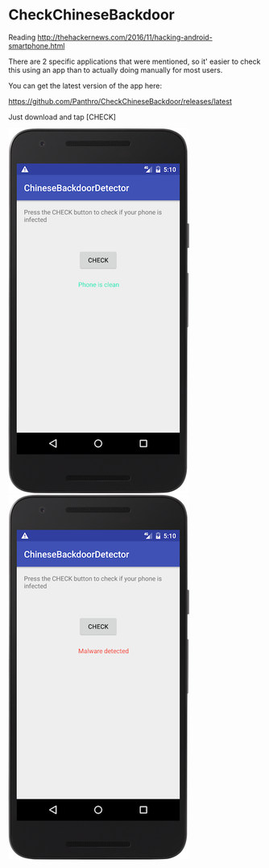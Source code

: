 # CheckChineseBackdoor
Reading http://thehackernews.com/2016/11/hacking-android-smartphone.html

There are 2 specific applications that were mentioned, so it' easier to check this using an app than to actually doing manually for most users.

You can get the latest version of the app here:

https://github.com/Panthro/CheckChineseBackdoor/releases/latest


Just download and tap [CHECK]

![Clean phone](./screenshots/clean.png) ![Clean phone](./screenshots/detected.png)

